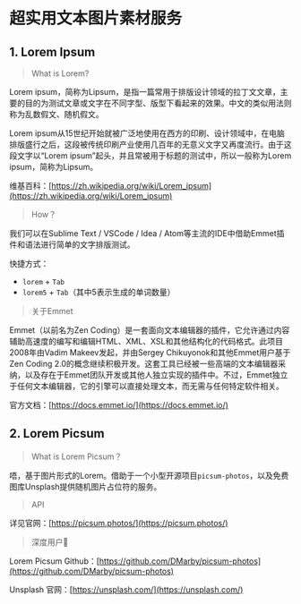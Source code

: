 # 超实用文本图片素材服务

## 1. Lorem Ipsum

> What is Lorem?

Lorem ipsum，简称为Lipsum，是指一篇常用于排版设计领域的拉丁文文章，主要的目的为测试文章或文字在不同字型、版型下看起来的效果。中文的类似用法则称为乱数假文、随机假文。

Lorem ipsum从15世纪开始就被广泛地使用在西方的印刷、设计领域中，在电脑排版盛行之后，这段被传统印刷产业使用几百年的无意义文字又再度流行。由于这段文字以“Lorem ipsum”起头，并且常被用于标题的测试中，所以一般称为Lorem ipsum，简称为Lipsum。

维基百科：[https://zh.wikipedia.org/wiki/Lorem_ipsum](https://zh.wikipedia.org/wiki/Lorem_ipsum)

> How？

我们可以在Sublime Text / VSCode / Idea / Atom等主流的IDE中借助Emmet插件和语法进行简单的文字排版测试。

快捷方式：

- `lorem` + `Tab`
- `lorem5` + `Tab`（其中5表示生成的单词数量）

> 关于Emmet

Emmet（以前名为Zen Coding）是一套面向文本编辑器的插件，它允许通过内容辅助高速度的编写和编辑HTML、XML、XSL和其他结构化的代码格式。此项目2008年由Vadim Makeev发起，并由Sergey Chikuyonok和其他Emmet用户基于Zen Coding 2.0的概念继续积极开发。这套工具已经被一些高端的文本编辑器采纳，以及存在于Emmet团队开发或其他人独立实现的插件中。不过，Emmet独立于任何文本编辑器，它的引擎可以直接处理文本，而无需与任何特定软件相关。

官方文档：[https://docs.emmet.io/](https://docs.emmet.io/)

## 2. Lorem Picsum

> What is Lorem Picsum？

唔，基于图片形式的Lorem。借助于一个小型开源项目`picsum-photos`，以及免费图库Unsplash提供随机图片占位符的服务。

> API

详见官网：[https://picsum.photos/](https://picsum.photos/)

> 深度用户

Lorem Picsum Github：[https://github.com/DMarby/picsum-photos](https://github.com/DMarby/picsum-photos)

Unsplash 官网：[https://unsplash.com/](https://unsplash.com/)